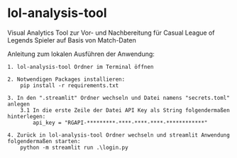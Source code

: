 # lol-analysis-tool
Visual Analytics Tool zur Vor- und Nachbereitung für Casual League of Legends Spieler auf Basis von Match-Daten

Anleitung zum lokalen Ausführen der Anwendung:

    1. lol-analysis-tool Ordner im Terminal öffnen 
    
    2. Notwendigen Packages installieren:
        pip install -r requirements.txt

    3. In den ".streamlit" Ordner wechseln und Datei namens "secrets.toml" anlegen
        3.1 In die erste Zeile der Datei API Key als String folgendermaßen hinterlegen: 
            api_key = "RGAPI-*********-****-****-****-************"

    4. Zurück in lol-analysis-tool Ordner wechseln und streamlit Anwendung folgendermaßen starten:
        python -m streamlit run .\login.py
